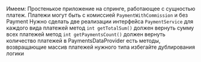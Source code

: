 Имеем:
Простенькое приложение на спринге, работающее с сущностью платеж. 
Платежи могут быть с комиссией `PaymentWithCommission` и без Payment
Нужно сделать две реализации интерфейса `PaymentService` для каждого вида платежей
метод `int getTotalSum()` должен вернуть сумму всех платежей
метод `int getPaymentsCount()` должен вернуть количество платежей
в PaymentsDataProvider есть методы, возвращающие массив платежей нужного типа
избегайте дублирования логики